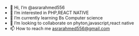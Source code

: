- 👋 Hi, I’m @asrarahmed556
- 👀 I’m interested in PHP,REACT NATIVE
- 🌱 I’m currently learning Bs Computer science
- 💞️ I’m looking to collaborate on phyton,javascript,react native
- 📫 How to reach me asrarahmed556@gmail.com

<!---
asrarahmed556/asrarahmed556 is a ✨ special ✨ repository because its `README.md` (this file) appears on your GitHub profile.
You can click the Preview link to take a look at your changes.
--->
